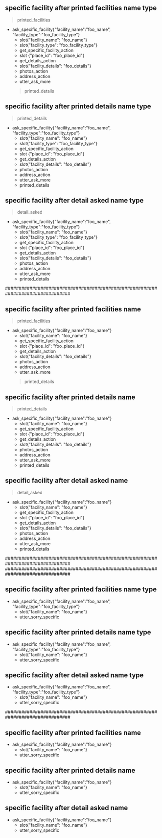 ## specific facility after printed facilities name type
> printed_facilities
* ask_specific_facility{"facility_name":"foo_name", "facility_type":"foo_facility_type"}
    - slot{"facility_name": "foo_name"}
    - slot{"facility_type": "foo_facility_type"}
    - get_specific_facility_action
    - slot {"place_id": "foo_place_id"}
    - get_details_action
    - slot{"facility_details": "foo_details"}
    - photos_action
    - address_action
    - utter_ask_more
    > printed_details

## specific facility after printed details name type
> printed_details
* ask_specific_facility{"facility_name":"foo_name", "facility_type":"foo_facility_type"}
    - slot{"facility_name": "foo_name"}
    - slot{"facility_type": "foo_facility_type"}
    - get_specific_facility_action
    - slot {"place_id": "foo_place_id"}
    - get_details_action
    - slot{"facility_details": "foo_details"}
    - photos_action
    - address_action
    - utter_ask_more
    - printed_details

## specific facility after detail asked name type
> detail_asked
* ask_specific_facility{"facility_name":"foo_name", "facility_type":"foo_facility_type"}
    - slot{"facility_name": "foo_name"}
    - slot{"facility_type": "foo_facility_type"}
    - get_specific_facility_action
    - slot {"place_id": "foo_place_id"}
    - get_details_action
    - slot{"facility_details": "foo_details"}
    - photos_action
    - address_action
    - utter_ask_more
    - printed_details

################################################################################

## specific facility after printed facilities name
> printed_facilities
* ask_specific_facility{"facility_name":"foo_name"}
    - slot{"facility_name": "foo_name"}
    - get_specific_facility_action
    - slot {"place_id": "foo_place_id"}
    - get_details_action
    - slot{"facility_details": "foo_details"}
    - photos_action
    - address_action
    - utter_ask_more
    > printed_details

## specific facility after printed details name
> printed_details
* ask_specific_facility{"facility_name":"foo_name"}
    - slot{"facility_name": "foo_name"}
    - get_specific_facility_action
    - slot {"place_id": "foo_place_id"}
    - get_details_action
    - slot{"facility_details": "foo_details"}
    - photos_action
    - address_action
    - utter_ask_more
    - printed_details

## specific facility after detail asked name
> detail_asked
* ask_specific_facility{"facility_name":"foo_name"}
    - slot{"facility_name": "foo_name"}
    - get_specific_facility_action
    - slot {"place_id": "foo_place_id"}
    - get_details_action
    - slot{"facility_details": "foo_details"}
    - photos_action
    - address_action
    - utter_ask_more
    - printed_details

################################################################################
################################################################################

## specific facility after printed facilities name type
* ask_specific_facility{"facility_name":"foo_name", "facility_type":"foo_facility_type"}
    - slot{"facility_name": "foo_name"}
    - utter_sorry_specific

## specific facility after printed details name type
* ask_specific_facility{"facility_name":"foo_name", "facility_type":"foo_facility_type"}
    - slot{"facility_name": "foo_name"}
    - utter_sorry_specific

## specific facility after detail asked name type
* ask_specific_facility{"facility_name":"foo_name", "facility_type":"foo_facility_type"}
    - slot{"facility_name": "foo_name"}
    - utter_sorry_specific

################################################################################

## specific facility after printed facilities name
* ask_specific_facility{"facility_name":"foo_name"}
    - slot{"facility_name": "foo_name"}
    - utter_sorry_specific

## specific facility after printed details name
* ask_specific_facility{"facility_name":"foo_name"}
    - slot{"facility_name": "foo_name"}
    - utter_sorry_specific

## specific facility after detail asked name
* ask_specific_facility{"facility_name":"foo_name"}
    - slot{"facility_name": "foo_name"}
    - utter_sorry_specific
